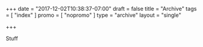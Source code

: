 +++
date = "2017-12-02T10:38:37-07:00"
draft = false
title = "Archive"
tags = [ "index" ]
promo = [ "nopromo" ]
type = "archive"
layout = "single"

+++

Stuff

